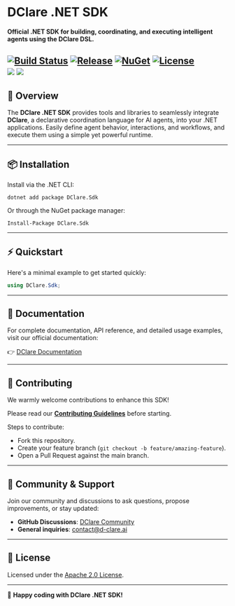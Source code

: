 ﻿# DClare .NET SDK

**Official .NET SDK for building, coordinating, and executing intelligent agents using the DClare DSL.**

[![Build Status](https://img.shields.io/github/actions/workflow/status/d-clare/sdk-net/test.yml?branch=main)](https://github.com/d-clare/sdk-net/actions)
[![Release](https://img.shields.io/github/v/release/d-clare/sdk-net?include_prereleases)](https://github.com/d-clare/sdk-net/releases)
[![NuGet](https://img.shields.io/nuget/v/DClare.Sdk.svg)](https://nuget.org/packages/DClare.Sdk)
[![License](https://img.shields.io/github/license/d-clare/sdk-net)](LICENSE)
<br>
[<img src="http://img.shields.io/badge/Website-blue?style=flat&logo=google-chrome&logoColor=white">](https://d-clare.ai/) 
[<img src="https://img.shields.io/badge/LinkedIn-blue?logo=linkedin&logoColor=white">](https://www.linkedin.com/company/d-clare/)
---

## 🚀 Overview

The **DClare .NET SDK** provides tools and libraries to seamlessly integrate **DClare**, a declarative coordination language for AI agents, into your .NET applications. Easily define agent behavior, interactions, and workflows, and execute them using a simple yet powerful runtime.

---

## 📦 Installation

Install via the .NET CLI:

```shell
dotnet add package DClare.Sdk
```

Or through the NuGet package manager:

```shell
Install-Package DClare.Sdk
```

---

## ⚡ Quickstart

Here's a minimal example to get started quickly:

```csharp
using DClare.Sdk;


```

---

## 📖 Documentation

For complete documentation, API reference, and detailed usage examples, visit our official documentation:

👉 [DClare Documentation](https://github.com/DClare/specification)

---

## 🚧 Contributing

We warmly welcome contributions to enhance this SDK!

Please read our [**Contributing Guidelines**](CONTRIBUTING.md) before starting.

Steps to contribute:

- Fork this repository.
- Create your feature branch (`git checkout -b feature/amazing-feature`).
- Open a Pull Request against the main branch.

---

## 📌 Community & Support

Join our community and discussions to ask questions, propose improvements, or stay updated:

- **GitHub Discussions**: [DClare Community](https://github.com/DClare/community/discussions)
- **General inquiries**: [contact@d-clare.ai](mailto:contact@d-clare.ai)

---

## 📜 License

Licensed under the [Apache 2.0 License](LICENSE).

---

🌟 **Happy coding with DClare .NET SDK!**
